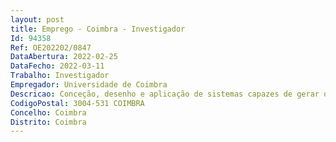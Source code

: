 ```yaml
--- 
layout: post
title: Emprego - Coimbra - Investigador
Id: 94358
Ref: OE202202/0847
DataAbertura: 2022-02-25
DataFecho: 2022-03-11
Trabalho: Investigador
Empregador: Universidade de Coimbra
Descricao: Conceção, desenho e aplicação de sistemas capazes de gerar ondas fotoacústicas para a entrega de fármacos.Imagiologia utilizando o equipamento de tomografia fotoacústica Vevo LARZ W.
CodigoPostal: 3004-531 COIMBRA
Concelho: Coimbra
Distrito: Coimbra
--- 
```

